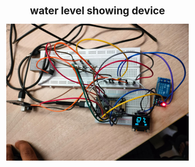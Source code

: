 <h1 align="center"> water level showing device </h1>
<p align="center">
  <img src="WhatsApp Image 2024-04-19 at 1.09.02 AM.jpeg" alt="Description of the image" width="500">
</p>

